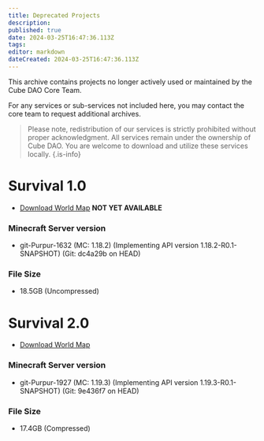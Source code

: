 ```yaml
---
title: Deprecated Projects
description: 
published: true
date: 2024-03-25T16:47:36.113Z
tags: 
editor: markdown
dateCreated: 2024-03-25T16:47:36.113Z
---
```


This archive contains projects no longer actively used or maintained by the Cube DAO Core Team.

For any services or sub-services not included here, you may contact the core team to request additional archives.


> Please note, redistribution of our services is strictly prohibited without proper acknowledgment. All services remain under the ownership of Cube DAO. You are welcome to download and utilize these services locally. 
{.is-info}

# Survival 1.0
- [Download World Map](https://cubedao.net/archive/maps/survival-1.0.rar) **NOT YET AVAILABLE**

### Minecraft Server version 
- git-Purpur-1632 (MC: 1.18.2) (Implementing API version 1.18.2-R0.1-SNAPSHOT) (Git: dc4a29b on HEAD)

### File Size
- 18.5GB (Uncompressed)

# Survival 2.0
- [Download World Map](https://cubedao.net/archive/maps/survival-2.0.rar)

### Minecraft Server version 
- git-Purpur-1927 (MC: 1.19.3) (Implementing API version 1.19.3-R0.1-SNAPSHOT) (Git: 9e436f7 on HEAD)

### File Size
- 17.4GB (Compressed)